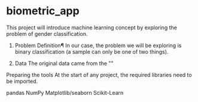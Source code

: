 # biometric_app

This project will introduce machine learning concept by exploring the problem of gender classification.

1. Problem Definition¶
In our case, the problem we will be exploring is binary classification (a sample can only be one of two things).

2. Data
The original data came from the ""

Preparing the tools
At the start of any project, the required libraries need to be imported.

pandas 
NumPy 
Matplotlib/seaborn 
Scikit-Learn




